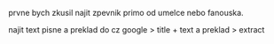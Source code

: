 prvne bych zkusil najit zpevnik primo od umelce nebo fanouska.

najit text pisne a preklad do cz
	google > title + text a preklad > extract